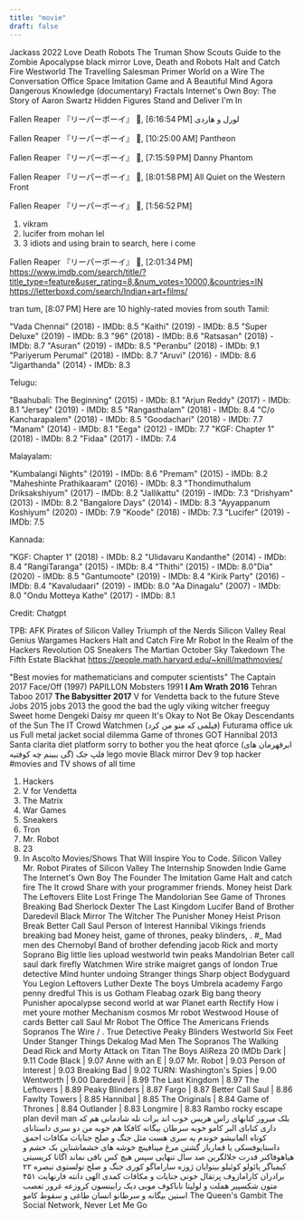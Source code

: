 ```yaml
---
title: "movie"
draft: false
---
```


Jackass 2022
Love Death Robots
The Truman Show
Scouts Guide to the Zombie Apocalypse
black mirror
Love, Death and Robots
Halt and Catch Fire
Westworld
The Travelling Salesman
Primer
World on a Wire
The Conversation
Office Space
Imitation Game and A Beautiful Mind
Agora
Dangerous Knowledge (documentary)
Fractals
Internet's Own Boy: The Story of Aaron Swartz
Hidden Figures
Stand and Deliver
I'm In

Fallen Reaper 『リーパーボーイ』⁪⁬⁮ 🦦, [6:16:54 PM]
لورل و هاردی

Fallen Reaper 『リーパーボーイ』⁪⁬⁮ 🦦, [10:25:00 AM]
Pantheon

Fallen Reaper 『リーパーボーイ』⁪⁬⁮ 🦦, [7:15:59 PM]
Danny Phantom

Fallen Reaper 『リーパーボーイ』⁪⁬⁮ 🦦, [8:01:58 PM]
All Quiet on the Western Front

Fallen Reaper 『リーパーボーイ』⁪⁬⁮ 🦦, [1:56:52 PM]
1) vikram
2) lucifer from mohan lel
3) 3 idiots
and using brain to search, here i come

Fallen Reaper 『リーパーボーイ』⁪⁬⁮ 🦦, [2:01:34 PM]
https://www.imdb.com/search/title/?title_type=feature&user_rating=8,&num_votes=10000,&countries=IN
https://letterboxd.com/search/Indian+art+films/



tran tum, [8:07 PM]
Here are 10 highly-rated movies from south 
Tamil:

"Vada Chennai" (2018) - IMDb: 8.5
"Kaithi" (2019) - IMDb: 8.5
"Super Deluxe" (2019) - IMDb: 8.3
"96" (2018) - IMDb: 8.6
"Ratsasan" (2018) - IMDb: 8.7
"Asuran" (2019) - IMDb: 8.5
"Peranbu" (2018) - IMDb: 9.1
"Pariyerum Perumal" (2018) - IMDb: 8.7
"Aruvi" (2016) - IMDb: 8.6
"Jigarthanda" (2014) - IMDb: 8.3

Telugu:

"Baahubali: The Beginning" (2015) - IMDb: 8.1
"Arjun Reddy" (2017) - IMDb: 8.1
"Jersey" (2019) - IMDb: 8.5
"Rangasthalam" (2018) - IMDb: 8.4
"C/o Kancharapalem" (2018) - IMDb: 8.5
"Goodachari" (2018) - IMDb: 7.7
"Manam" (2014) - IMDb: 8.1
"Eega" (2012) - IMDb: 7.7
"KGF: Chapter 1" (2018) - IMDb: 8.2
"Fidaa" (2017) - IMDb: 7.4

Malayalam:

"Kumbalangi Nights" (2019) - IMDb: 8.6
"Premam" (2015) - IMDb: 8.2
"Maheshinte Prathikaaram" (2016) - IMDb: 8.3
"Thondimuthalum Driksakshiyum" (2017) - IMDb: 8.2
"Jallikattu" (2019) - IMDb: 7.3
"Drishyam" (2013) - IMDb: 8.2
"Bangalore Days" (2014) - IMDb: 8.3
"Ayyappanum Koshiyum" (2020) - IMDb: 7.9
"Koode" (2018) - IMDb: 7.3
"Lucifer" (2019) - IMDb: 7.5

Kannada:

"KGF: Chapter 1" (2018) - IMDb: 8.2
"Ulidavaru Kandanthe" (2014) - IMDb: 8.4
"RangiTaranga" (2015) - IMDb: 8.4
"Thithi" (2015) - IMDb: 8.0"Dia" (2020) - IMDb: 8.5
"Gantumoote" (2019) - IMDb: 8.4
"Kirik Party" (2016) - IMDb: 8.4
"Kavaludaari" (2019) - IMDb: 8.0
"Aa Dinagalu" (2007) - IMDb: 8.0
"Ondu Motteya Kathe" (2017) - IMDb: 8.1

Credit: Chatgpt

TPB: AFK
Pirates of Silicon Valley
Triumph of the Nerds
Silicon Valley
Real Genius
Wargames
Hackers
Halt and Catch Fire
Mr Robot
In the Realm of the Hackers
Revolution OS
Sneakers
The Martian
October Sky
Takedown
The Fifth Estate
Blackhat
https://people.math.harvard.edu/~knill/mathmovies/

"Best movies for mathematicians and computer scientists"
The Captain 2017
Face/Off (1997)
PAPILLON
Mobsters 1991
**I Am Wrath 2016**
Tehran Taboo 2017
**The Babysitter 2017**
V for Vendetta
back to the future
Steve Jobs 2015
jobs 2013
the good the bad the ugly
viking
witcher
freeguy
Sweet home
Dengeki Daisy
mr queen
It's Okay to Not Be Okay
Descendants of the Sun
The IT Crowd
Watchmen
(فیلمی که منو من کرد)
Futurama
office uk us
Full metal jacket
social dilemma
Game of thrones
GOT
Hannibal 2013
Santa clarita diet
platform
sorry to bother you
the heat
qforce (ابرقهرمان های گی ببینم چه کوفتیه)
فلپ جک
lego movie
Black mirror
Dev
9 top hacker #movies and TV shows of all time
1. Hackers
2. V for Vendetta
3. The Matrix
4. War Games
5. Sneakers
6. Tron
7. Mr. Robot
8. 23
9. In Ascolto
Movies/Shows That Will Inspire You to Code.
Silicon Valley
Mr. Robot
Pirates of Silicon Valley
The Internship
Snowden
Indie Game
The Internet's Own Boy
The Founder
The Imitation Game
Halt and catch fire
The It crowd
Share with your programmer friends.
Money heist
Dark
The Leftovers
Elite
Lost
Fringe
The Mandolorian
See
Game of Thrones
Breaking Bad
Sherlock
Dexter
The Last Kingdom
Lucifer
Band of Brother
Daredevil
Black Mirror
The Witcher
The Punisher
Money Heist
Prison Break
Better Call Saul
Person of Interest
Hannibal
Vikings
friends breaking bad Money heist, game of thrones, peaky blinders,
. #_
Mad men
des
Chernobyl
Band of brother
defending jacob
Rick and morty
Soprano
Big little lies
upload
westworld
twin peaks
Mandolrian
Beter call saul
dark
firefly
Watchmen
Wire
strike
maigret
gangs of london
True detective
Mind hunter
undoing
Stranger things
Sharp object
Bodyguard
You
Legion
Leftovers
Luther
Dexte
The boys
Umbrela academy
Fargo
penny dredful
This is us
Gotham
Fleabag
ozark
Big bang theory
Punisher
apocalypse second world at war
Planet earth
Rectify
How i met youre mother
Mechanism
cosmos
Mr robot
Westwood
House of cards
Better call Saul
Mr Robot
The Office
The Americans
Friends
Sopranos
The Wire
/ .
True Detective
Peaky Blinders
Westworld
Six Feet Under
Stanger Things
Dekalog
Mad Men
The Sopranos
The Walking Dead
Rick and Morty
Attack on Titan
The Boys
AliReza
20 IMDb
Dark | 9.11
Code Black | 9.07
Anne with an E | 9.07
Mr. Robot | 9.03
Person of Interest | 9.03
Breaking Bad | 9.02
TURN: Washington's Spies | 9.00
Wentworth | 9.00
Daredevil | 8.99
The Last Kingdom | 8.97
The Leftovers | 8.89
Peaky Blinders | 8.87
Fargo | 8.87
Better Call Saul | 8.86
Fawlty Towers | 8.85
Hannibal | 8.85
The Originals | 8.84
Game of Thrones | 8.84
Outlander | 8.83
Longmire | 8.83
Rambo 
rocky 
escape plan
devil man
بلک میرور
کتابهای راس هریس خوب اند برات
تله شادمانی هم که داری
کتابای البر کامو خوبه
سرطان بیگانه
کافکا هم خوبه من دو سری داستانای کوتاه المانیشو خوندم
یه سری هست مثل جنگ و صلح
جنایات مکافات
احمق داستایوفسکی
یا قمارباز
گشتن مرغ مینافینچ
خوشه های خشماشتاین بک
خشم و هیاهوفاکنر
قدرت جلالگرین
صد سال تنهایی
سپس هیچ کس باقی نماند اگانا کریسیتی
کیمیاگر پائولو کوئیلو
بینوایان
ژوزه ساراماگو کوری
جنگ و صلح تولستوی
تبصره ۲۲
برادران کارامازوف
پرتقال خونی
جنایات و مکافات
کمدی الهی دانته
فارنهایت ۴۵۱
متون شکسپیر هملت و
لولیتا ناباکوف
موبی دیک
رابینسون کروزعه
غرور تعصب استین
بیگانه و سرطانو انسان طاغی و سقوط کامو
The Queen's Gambit
The Social Network, Never Let Me Go
